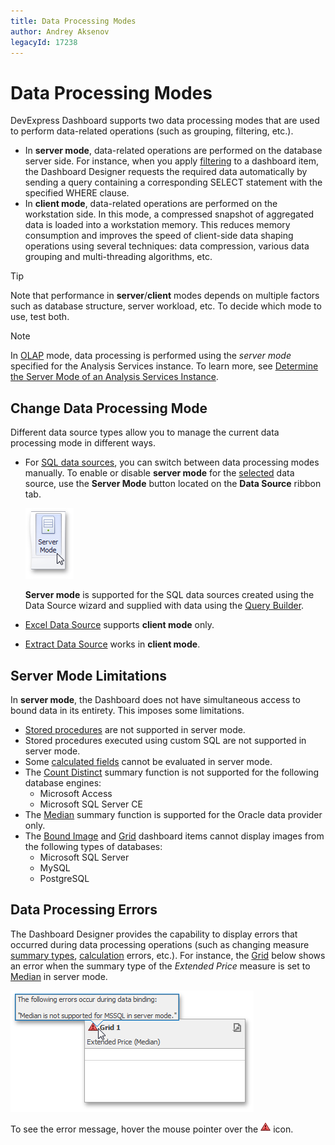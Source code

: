 ```yaml
---
title: Data Processing Modes
author: Andrey Aksenov
legacyId: 17238
---
```

# Data Processing Modes
DevExpress Dashboard supports two data processing modes that are used to perform data-related operations (such as grouping, filtering, etc.).
* In **server mode**, data-related operations are performed on the database server side. For instance, when you apply [filtering](../data-shaping/filtering.md) to a dashboard item, the Dashboard Designer requests the required data automatically by sending a query containing a corresponding SELECT statement with the specified WHERE clause.
* In **client mode**, data-related operations are performed on the workstation side. In this mode, a compressed snapshot of aggregated data is loaded into a workstation memory. This reduces memory consumption and improves the speed of client-side data shaping operations using several techniques: data compression, various data grouping and multi-threading algorithms, etc.

> [!TIP]
> Note that performance in **server**/**client** modes depends on multiple factors such as database structure, server workload, etc. To decide which mode to use, test both.

> [!NOTE]
> In [OLAP](connecting-to-olap-cubes.md) mode, data processing is performed using the _server mode_ specified for the Analysis Services instance. To learn more, see [Determine the Server Mode of an Analysis Services Instance](https://msdn.microsoft.com/en-us/library/gg471594.aspx).

## Change Data Processing Mode
Different data source types allow you to manage the current data processing mode in different ways.
* For [SQL data sources](connecting-to-sql-databases.md), you can switch between data processing modes manually. To enable or disable **server mode** for the [selected](../ui-elements/data-source-browser.md) data source, use the **Server Mode** button located on the **Data Source** ribbon tab.
	
	![ServerModeButton_Ribbon](../../../images/img23212.png)
	
	**Server mode** is supported for the SQL data sources created using the Data Source wizard and supplied with data using the [Query Builder](../working-with-data/using-the-query-builder.md).
* [Excel Data Source](binding-to-microsoft-excel-workbooks.md) supports **client mode** only.
* [Extract Data Source](binding-to-extract-data-sources.md) works in **client mode**.

## Server Mode Limitations
In **server mode**, the Dashboard does not have simultaneous access to bound data in its entirety. This imposes some limitations.
* [Stored procedures](../working-with-data/stored-procedures.md) are not supported in server mode.
* Stored procedures executed using custom SQL are not supported in server mode.
* Some [calculated fields](../working-with-data/creating-calculated-fields.md) cannot be evaluated in server mode.
* The [Count Distinct](../data-shaping/summarization.md) summary function is not supported for the following database engines:
	* Microsoft Access
	* Microsoft SQL Server CE
* The [Median](../data-shaping/summarization.md) summary function is supported for the Oracle data provider only.
* The [Bound Image](../designing-dashboard-items/images/image-types-overview.md) and [Grid](../designing-dashboard-items/grid.md) dashboard items cannot display images from the following types of databases:
	* Microsoft SQL Server
	* MySQL
	* PostgreSQL

## Data Processing Errors
The Dashboard Designer provides the capability to display errors that occurred during data processing operations (such as changing measure [summary types](../data-shaping/summarization.md), [calculation](../data-analysis/window-calculations.md) errors, etc.). For instance, the [Grid](../designing-dashboard-items/grid.md) below shows an error when the summary type of the _Extended Price_ measure is set to [Median](../data-shaping/summarization.md) in server mode.

![ErrorInCaption_ServerMode](../../../images/img123959.png)

To see the error message, hover the mouse pointer over the ![CaptionErrorIcon](../../../images/img123960.png) icon.